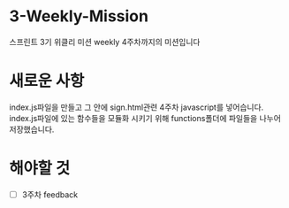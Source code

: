 # 3-Weekly-Mission

스프린트 3기 위클리 미션
weekly 4주차까지의 미션입니다

# 새로운 사항

index.js파일을 만들고 그 안에 sign.html관련 4주차 javascript를 넣어습니다.
index.js파일에 있는 함수들을 모듈화 시키기 위해 functions폴더에 파일들을 나누어 저장했습니다.

# 해야할 것

- [ ] 3주차 feedback

